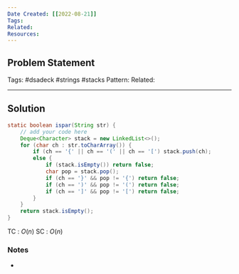 ```yaml
---
Date Created: [[2022-08-21]]
Tags: 
Related: 
Resources: 
---
```


## Problem Statement


Tags:  #dsadeck  #strings #stacks 
Pattern: 
Related: 

---

## Solution
``` java
static boolean ispar(String str) {
	// add your code here
	Deque<Character> stack = new LinkedList<>();
	for (char ch : str.toCharArray()) {
		if (ch == '{' || ch == '(' || ch == '[') stack.push(ch);
		else {
			if (stack.isEmpty()) return false;
			char pop = stack.pop();
			if (ch == '}' && pop != '{') return false;
			if (ch == ')' && pop != '(') return false;
			if (ch == ']' && pop != '[') return false;
		}
	}
	return stack.isEmpty();
}
```
TC : $O(n)$
SC : $O(n)$

### Notes
- 



